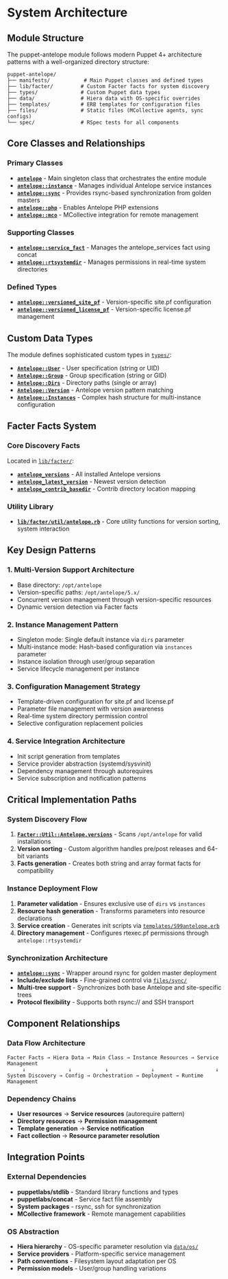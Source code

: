 # System Architecture

## Module Structure
The puppet-antelope module follows modern Puppet 4+ architecture patterns with a well-organized directory structure:

```
puppet-antelope/
├── manifests/           # Main Puppet classes and defined types
├── lib/facter/         # Custom Facter facts for system discovery
├── types/              # Custom Puppet data types
├── data/               # Hiera data with OS-specific overrides
├── templates/          # ERB templates for configuration files
├── files/              # Static files (MCollective agents, sync configs)
└── spec/               # RSpec tests for all components
```

## Core Classes and Relationships

### Primary Classes
- **[`antelope`](manifests/init.pp)** - Main singleton class that orchestrates the entire module
- **[`antelope::instance`](manifests/instance.pp)** - Manages individual Antelope service instances
- **[`antelope::sync`](manifests/sync.pp)** - Provides rsync-based synchronization from golden masters
- **[`antelope::php`](manifests/php.php)** - Enables Antelope PHP extensions
- **[`antelope::mco`](manifests/mco.pp)** - MCollective integration for remote management

### Supporting Classes
- **[`antelope::service_fact`](manifests/service_fact.pp)** - Manages the antelope_services fact using concat
- **[`antelope::rtsystemdir`](manifests/rtsystemdir.pp)** - Manages permissions in real-time system directories

### Defined Types
- **[`antelope::versioned_site_pf`](manifests/versioned_site_pf.pp)** - Version-specific site.pf configuration
- **[`antelope::versioned_license_pf`](manifests/versioned_license_pf.pp)** - Version-specific license.pf management

## Custom Data Types

The module defines sophisticated custom types in [`types/`](types/):
- **[`Antelope::User`](types/user.pp)** - User specification (string or UID)
- **[`Antelope::Group`](types/group.pp)** - Group specification (string or GID)
- **[`Antelope::Dirs`](types/dirs.pp)** - Directory paths (single or array)
- **[`Antelope::Version`](types/version.pp)** - Antelope version pattern matching
- **[`Antelope::Instances`](types/instances.pp)** - Complex hash structure for multi-instance configuration

## Facter Facts System

### Core Discovery Facts
Located in [`lib/facter/`](lib/facter/):
- **[`antelope_versions`](lib/facter/antelope_versions.rb)** - All installed Antelope versions
- **[`antelope_latest_version`](lib/facter/antelope_latest.rb)** - Newest version detection
- **[`antelope_contrib_basedir`](lib/facter/antelope_contrib_basedir.rb)** - Contrib directory location mapping

### Utility Library
- **[`lib/facter/util/antelope.rb`](lib/facter/util/antelope.rb)** - Core utility functions for version sorting, system interaction

## Key Design Patterns

### 1. Multi-Version Support Architecture
- Base directory: `/opt/antelope`
- Version-specific paths: `/opt/antelope/5.x/`
- Concurrent version management through version-specific resources
- Dynamic version detection via Facter facts

### 2. Instance Management Pattern
- Singleton mode: Single default instance via `dirs` parameter
- Multi-instance mode: Hash-based configuration via `instances` parameter  
- Instance isolation through user/group separation
- Service lifecycle management per instance

### 3. Configuration Management Strategy
- Template-driven configuration for site.pf and license.pf
- Parameter file management with version awareness
- Real-time system directory permission control
- Selective configuration replacement policies

### 4. Service Integration Architecture
- Init script generation from templates
- Service provider abstraction (systemd/sysvinit)
- Dependency management through autorequires
- Service subscription and notification patterns

## Critical Implementation Paths

### System Discovery Flow
1. **[`Facter::Util::Antelope.versions`](lib/facter/util/antelope.rb:20)** - Scans `/opt/antelope` for valid installations
2. **Version sorting** - Custom algorithm handles pre/post releases and 64-bit variants
3. **Facts generation** - Creates both string and array format facts for compatibility

### Instance Deployment Flow
1. **Parameter validation** - Ensures exclusive use of `dirs` vs `instances`
2. **Resource hash generation** - Transforms parameters into resource declarations
3. **Service creation** - Generates init scripts via [`templates/S99antelope.erb`](templates/S99antelope.erb)
4. **Directory management** - Configures rtexec.pf permissions through `antelope::rtsystemdir`

### Synchronization Architecture
- **[`antelope::sync`](manifests/sync.pp)** - Wrapper around rsync for golden master deployment
- **Include/exclude lists** - Fine-grained control via [`files/sync/`](files/sync/)
- **Multi-tree support** - Synchronizes both base Antelope and site-specific trees
- **Protocol flexibility** - Supports both rsync:// and SSH transport

## Component Relationships

### Data Flow Architecture
```
Facter Facts → Hiera Data → Main Class → Instance Resources → Service Management
     ↓              ↓           ↓              ↓                    ↓
System Discovery → Config → Orchestration → Deployment → Runtime Management
```

### Dependency Chains
- **User resources** → **Service resources** (autorequire pattern)
- **Directory resources** → **Permission management**
- **Template generation** → **Service notification**
- **Fact collection** → **Resource parameter resolution**

## Integration Points

### External Dependencies
- **puppetlabs/stdlib** - Standard library functions and types
- **puppetlabs/concat** - Service fact file assembly
- **System packages** - rsync, ssh for synchronization
- **MCollective framework** - Remote management capabilities

### OS Abstraction
- **Hiera hierarchy** - OS-specific parameter resolution via [`data/os/`](data/os/)
- **Service providers** - Platform-specific service management
- **Path conventions** - Filesystem layout adaptation per OS
- **Permission models** - User/group handling variations